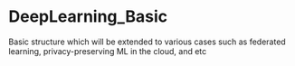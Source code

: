 # DeepLearning_Basic
Basic structure which will be extended to various cases such as federated learning, privacy-preserving ML in the cloud, and etc
